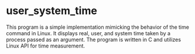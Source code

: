 # user_system_time
This program is a simple implementation mimicking the behavior of the time command in Linux. It displays real, user, and system time taken by a process passed as an argument. The program is written in C and utilizes Linux API for time measurement.
